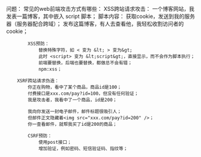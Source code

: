 问题：
    常见的web前端攻击方式有哪些：
        XSS跨站请求攻击：
            一个博客网站，我发表一篇博客，其中嵌入 script 脚本；
            脚本内容： 获取cookie，发送到我的服务器（服务器配合跨域）；
            发布这篇博客，有人去查看他，我轻松收割访问者的cookie；

            XSS预防：
                替换特殊字符，如 < 变为 &lt; > 变为&gt;
                此时 <script> 变为 &lt;script&gt;，直接显示，而不会作为脚本执行；
                前端要替换，后端也要替换，都做总不会有错；
                npm:xss；

        XSRF跨站请求伪造：
            你正在购物，看中了某个商品，商品id是100；
            付费接口是xxx.com/pay?id=100，但没有任何验证；
            我是攻击者，我看中了一个商品，id是200；

            我向你发送一封电子邮件，邮件标题很吸引人；
            但邮件正文隐藏着<img src="xxx.com/pay?id=200" />；
            你一查看邮件，就帮我买了id是200的商品；

            CSRF预防：
                使用post接口；
                增加验证，例如密码、短信验证码、指纹等；
